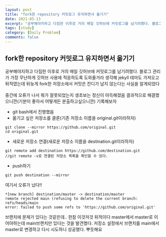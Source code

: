 ```yaml
---
layout: post
title: "fork한 repository 커밋로그 유지하면서 옮기기"
date: 2021-05-13
excerpt: "공부해야지하고 다짐한 이후로 거의 매일 깃허브에 커밋로그를 남기려했다. 블로그 관리가 가장 무난하게 깃허브 사용에 적응하도록 도와줄거라 생각해 jekyll 테마도 가져오고 뒤적였는데 뒤늦게 fork한 저장소에서 커밋은 잔디가 남지 않는다는 사실을 알게되었다..."
tags: [study]
category: [Daily Problem]
comments: false
---
```

## fork한 repository 커밋로그 유지하면서 옮기기
 
 공부해야지하고 다짐한 이후로 거의 매일 깃허브에 커밋로그를 남기려했다. 블로그 관리가 가장 무난하게 깃허브 사용에 적응하도록 도와줄거라 생각해 jekyll 테마도 가져오고 뒤적였는데 뒤늦게 fork한 저장소에서 커밋은 잔디가 남지 않는다는 사실을 알게되었다 
 <br><br>
 중간에 오류가 나서 뭐가 잘못되었는지 생초보는 정신이 아득해졌음 결과적으로 해결했으니깐(기분이 좋아서 어떻게든 분출하고싶으니깐) 기록해보자
 
 * git bash에서 진행했음
 * 옮기고 싶은 저장소를 클론(기존 저장소 이름을 original.git이라하자) 
 ```
 git clone --mirror https://github.com/original.git
 cd original.git
 ```
 * 새로운 저장소 연결(새로운 저장소 이름을 destination.git이라하자) 
 ```
 git remote add destination https://github.com/destination.git
 //git remote -v로 연결된 저장소 목록을 확인할 수 있다.
 ```
 * push하기
 ```
 git push destination --mirror
 ```
 여기서 오류가 났다!!
 ```
*[new branch] destination/master -> destination/master
remote rejected main (refusing to delete the current branch: refs/heads/main
error: failed to push some refs to 'https://github.com/original.git'
```
브랜치에 문제가 있다는 것같은데.. 한참 이것저것 뒤적이다 master에서 master로 이어야하는데 main브랜치만 있다는 것을 발견했다. 저장소 설정에서 브랜치를 main에서 master로 변경하고 다시 시도하니 성공했다. 
뿌듯해요